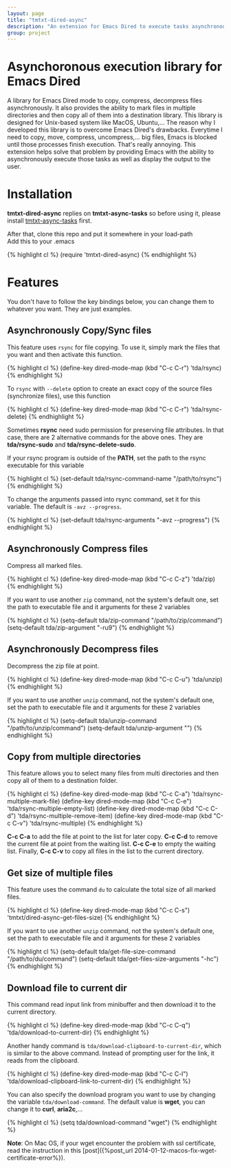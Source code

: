 ```yaml
---
layout: page
title: "tmtxt-dired-async"
description: "An extension for Emacs Dired to execute tasks asynchronously"
group: project
---
```


# Asynchoronous execution library for Emacs Dired

A library for Emacs Dired mode to copy, compress, decompress files
asynchronously. It also provides the ability to mark files in multiple
directories and then copy all of them into a destination library. This
library is designed for Unix-based system like MacOS, Ubuntu,... The
reason why I developed this library is to overcome Emacs Dired's
drawbacks. Everytime I need to copy, move, compress, uncompress,... big
files, Emacs is blocked until those processes finish execution. That's
really annoying. This extension helps solve that problem by providing
Emacs with the ability to asynchronously execute those tasks as well as
display the output to the user.

# Installation

**tmtxt-dired-async** replies on **tmtxt-async-tasks** so before using it,
please install [tmtxt-async-tasks](/tmtxt-async-tasks.html) first.

After that, clone this repo and put it somewhere in your load-path  
Add this to your .emacs

{% highlight cl %}
(require 'tmtxt-dired-async)
{% endhighlight %}

# Features

You don't have to follow the key bindings below, you can change them to whatever
you want. They are just examples.

## Asynchronously Copy/Sync files

This feature uses `rsync` for file copying. To use it, simply mark the files
that you want and then activate this function.

{% highlight cl %}
(define-key dired-mode-map (kbd "C-c C-r") 'tda/rsync)
{% endhighlight %}

To `rsync` with `--delete` option to create an exact copy of the source files
(synchronize files), use this function

{% highlight cl %}
(define-key dired-mode-map (kbd "C-c C-r") 'tda/rsync-delete)
{% endhighlight %}

Sometimes **rsync** need sudo permission for preserving file attributes. In that
case, there are 2 alternative commands for the above ones. They are
**tda/rsync-sudo** and **tda/rsync-delete-sudo**.

If your rsync program is outside of the **PATH**, set the path to the rsync
executable for this variable

{% highlight cl %}
(set-default tda/rsync-command-name "/path/to/rsync")
{% endhighlight %}

To change the arguments passed into rsync command, set it for this variable. The
default is `-avz --progress`.

{% highlight cl %}
(set-default tda/rsync-arguments "-avz --progress")
{% endhighlight %}

## Asynchronously Compress files

Compress all marked files.

{% highlight cl %}
(define-key dired-mode-map (kbd "C-c C-z") 'tda/zip)
{% endhighlight %}

If you want to use another `zip` command, not the system's default one, set the
path to executable file and it arguments for these 2 variables

{% highlight cl %}
(setq-default tda/zip-command "/path/to/zip/command")
(setq-default tda/zip-argument "-ru9")
{% endhighlight %}

## Asynchronously Decompress files

Decompress the zip file at point.

{% highlight cl %}
(define-key dired-mode-map (kbd "C-c C-u") 'tda/unzip)
{% endhighlight %}

If you want to use another `unzip` command, not the system's default one, set the
path to executable file and it arguments for these 2 variables

{% highlight cl %}
(setq-default tda/unzip-command "/path/to/unzip/command")
(setq-default tda/unzip-argument "")
{% endhighlight %}

## Copy from multiple directories

This feature allows you to select many files from multi directories and then
copy all of them to a destination folder.

{% highlight cl %}
(define-key dired-mode-map (kbd "C-c C-a") 'tda/rsync-multiple-mark-file)
(define-key dired-mode-map (kbd "C-c C-e") 'tda/rsync-multiple-empty-list)
(define-key dired-mode-map (kbd "C-c C-d") 'tda/rsync-multiple-remove-item)
(define-key dired-mode-map (kbd "C-c C-v") 'tda/rsync-multiple)
{% endhighlight %}

**C-c C-a** to add the file at point to the list for later copy. **C-c C-d** to
remove the current file at point from the waiting list. **C-c C-e** to empty the
waiting list. Finally, **C-c C-v** to copy all files in the list to the current
directory.

## Get size of multiple files

This feature uses the command `du` to calculate the total size of all marked
files.

{% highlight cl %}
(define-key dired-mode-map (kbd "C-c C-s") 'tmtxt/dired-async-get-files-size)
{% endhighlight %}

If you want to use another `unzip` command, not the system's default one, set the
path to executable file and it arguments for these 2 variables

{% highlight cl %}
(setq-default tda/get-file-size-command "/path/to/du/command")
(setq-default tda/get-files-size-arguments "-hc")
{% endhighlight %}

## Download file to current dir

This command read input link from minibuffer and then download it to the current
directory.

{% highlight cl %}
(define-key dired-mode-map (kbd "C-c C-q") 'tda/download-to-current-dir)
{% endhighlight %}

Another handy command is `tda/download-clipboard-to-current-dir`, which is
similar to the above command. Instead of prompting user for the link, it reads
from the clipboard.

{% highlight cl %}
(define-key dired-mode-map (kbd "C-c C-l") 'tda/download-clipboard-link-to-current-dir)
{% endhighlight %}

You can also specify the download program you want to use by changing the
variable `tda/download-command`. The default value is **wget**, you can change
it to **curl**, **aria2c**,...

{% highlight cl %}
(setq tda/download-command "wget")
{% endhighlight %}

**Note**: On Mac OS, if your wget encounter the problem with ssl certificate,
read the instruction in this
[post]({%post_url 2014-01-12-macos-fix-wget-certificate-error%}).
